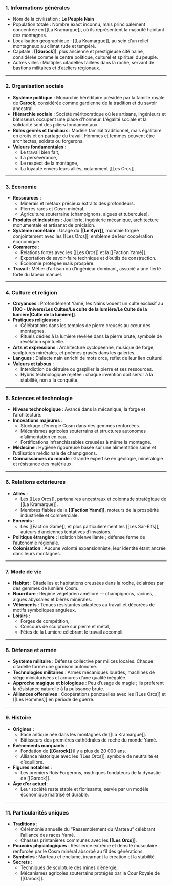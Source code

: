 ### **1. Informations générales**
- Nom de la civilisation : **Le Peuple Nain**  
- Population totale : Nombre exact inconnu, mais principalement concentrée en [[La Kramargue]], où ils représentent la majorité habitant des montagnes.  
- Localisation géographique : [[La Kramargue]], au sein d’un relief montagneux au climat rude et tempéré.  
- Capitale : **[[Garock]]**, plus ancienne et prestigieuse cité naine, considérée comme le centre politique, culturel et spirituel du peuple.  
- Autres villes : Multiples citadelles taillées dans la roche, servant de bastions militaires et d’ateliers régionaux.  

---

### **2. Organisation sociale**
- **Système politique** : Monarchie héréditaire présidée par la famille royale de **Garock**, considérée comme gardienne de la tradition et du savoir ancestral.  
- **Hiérarchie sociale** : Société méritocratique où les artisans, ingénieurs et bâtisseurs occupent une place d’honneur. L’égalité sociale et la solidarité sont des piliers fondamentaux.  
- **Rôles genrés et familiaux** : Modèle familial traditionnel, mais égalitaire en droits et en partage du travail. Hommes et femmes peuvent être architectes, soldats ou forgerons.  
- **Valeurs fondamentales** :  
  - Le travail bien fait,  
  - La persévérance,  
  - Le respect de la montagne,  
  - La loyauté envers leurs alliés, notamment [[Les Orcs]].  

---

### **3. Économie**
- **Ressources** :  
  - Minerais et métaux précieux extraits des profondeurs.  
  - Pierres rares et Cosm minéral.  
  - Agriculture souterraine (champignons, algues et tubercules).  
- **Produits et industries** : Joaillerie, ingénierie mécanique, architecture monumentale et artisanat de précision.  
- **Système monétaire** : Usage du **[[Le Kyrr]]**, monnaie forgée conjointement avec les [[Les Orcs]], emblème de leur coopération économique.  
- **Commerce** :  
  - Relations fortes avec les [[Les Orcs]] et la [[Faction Yamé]].  
  - Exportation de savoir-faire technique et d’outils de construction.  
  - Économie protégée mais prospère.  
- **Travail** : Métier d’artisan ou d’ingénieur dominant, associé à une fierté forte du labeur manuel.  

---

### **4. Culture et religion**
- **Croyances** : Profondément Yamé, les Nains vouent un culte exclusif au **[[00 - Univers/Les Cultes/Le culte de la lumière/Le Culte de la lumière|Culte de la lumière]]**.  
- **Pratiques religieuses** :  
  - Célébrations dans les temples de pierre creusés au cœur des montagnes.  
  - Rituels dédiés à la lumière révélée dans la pierre brute, symbole de révélation spirituelle.  
- **Arts et expressions** : Architecture cyclopéenne, musique de forge, sculptures minérales, et poèmes gravés dans les galeries.  
- **Langues** : Dialecte nain enrichi de mots orcs, reflet de leur lien culturel.  
- **Valeurs et tabous** :  
  - Interdiction de détruire ou gaspiller la pierre et ses ressources.  
  - Hybris technologique rejetée : chaque invention doit servir à la stabilité, non à la conquête.

---

### **5. Sciences et technologie**
- **Niveau technologique** : Avancé dans la mécanique, la forge et l’architecture.  
- **Innovations majeures** :  
  - Stockage d’énergie Cosm dans des gemmes renforcées.  
  - Mécanismes agricoles souterrains et structures autonomes d’alimentation en eau.  
  - Fortifications infranchissables creusées à même la montagne.  
- **Médecine** : Hygiène rigoureuse basée sur une alimentation saine et l’utilisation médicinale de champignons.  
- **Connaissances du monde** : Grande expertise en géologie, minéralogie et résistance des matériaux.

---

### **6. Relations extérieures**
- **Alliés** :  
  - Les [[Les Orcs]], partenaires ancestraux et colonnade stratégique de [[La Kramargue]].  
  - Membres fiables de la **[[Faction Yamé]]**, moteurs de la prospérité industrielle et commerciale.  
- **Ennemis** :  
  - Les [[Faction Gamé]], et plus particulièrement les [[Les Sar-Elfs]], auteurs d’anciennes tentatives d’invasions.  
- **Politique étrangère** : Isolation bienveillante ; défense ferme de l’autonomie régionale.  
- **Colonisation** : Aucune volonté expansionniste, leur identité étant ancrée dans leurs montagnes.

---

### **7. Mode de vie**
- **Habitat** : Citadelles et habitations creusées dans la roche, éclairées par des gemmes de lumière Cosm.  
- **Nourriture** : Régime végétarien amélioré — champignons, racines, algues abyssales et bières minérales.  
- **Vêtements** : Tenues résistantes adaptées au travail et décorées de motifs symboliques anguleux.  
- **Loisirs** :  
  - Forges de compétition,  
  - Concours de sculpture sur pierre et métal,  
  - Fêtes de la Lumière célébrant le travail accompli.  

---

### **8. Défense et armée**
- **Système militaire** : Défense collective par milices locales. Chaque citadelle forme une garnison autonome.  
- **Technologies militaires** : Armes mécaniques lourdes, machines de siège miniaturisées et armures d’une qualité inégalée.  
- **Approche magique et biologique** : Peu d’usage de magie ; ils préfèrent la résistance naturelle à la puissance brute.  
- **Alliances offensives** : Coopérations ponctuelles avec les [[Les Orcs]] et [[Les Hommes]] en période de guerre.  

---

### **9. Histoire**
- **Origines** :  
  - Race antique née dans les montagnes de [[La Kramargue]].  
  - Bâtisseurs des premières cathédrales de roche du monde Yamé.  
- **Événements marquants** :  
  - Fondation de **[[Garock]]** il y a plus de 20 000 ans.  
  - Alliance historique avec les [[Les Orcs]], symbole de neutralité et d’équilibre.  
- **Figures notables** :  
  - Les premiers Rois‑Forgerons, mythiques fondateurs de la dynastie de [[Garock]].  
- **Âge d’or actuel** :  
  - Leur société reste stable et florissante, servie par un modèle économique maîtrisé et durable.

---

### **11. Particularités uniques**
- **Traditions** :  
  - Cérémonie annuelle du “Rassemblement du Marteau” célébrant l’alliance des races Yamé.  
  - Chasses printanières communes avec les **[[Les Orcs]]**.  
- **Pouvoirs physiologiques** : Résilience extrême et densité musculaire renforcée par le Cosm minéral absorbé au fil des générations.  
- **Symboles** : Marteau et enclume, incarnant la création et la stabilité.  
- **Secrets** :  
  - Techniques de sculpture des mines d’énergie,  
  - Mécanismes agricoles souterrains protégés par la Cour Royale de [[Garock]].

